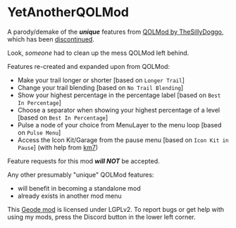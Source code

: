 # YetAnotherQOLMod
A parody/demake of the ***<c-ff0000>unique</c>*** features from [QOLMod by TheSillyDoggo](https://web.archive.org/web/20250114142643/https://github.com/TheSillyDoggo/GeodeMenu), which has been [discontinued](https://web.archive.org/web/20250127100100im_/https://preview.redd.it/another-day-another-stupid-drama-with-the-qolmod-dev-v0-yu5ye34yhvee1.jpeg?width=1080&crop=smart&auto=webp&s=14055703c9f0798bf855fdddefaa885297c60ab6).

Look, *someone* had to clean up the mess QOLMod left behind.

Features re-created and expanded upon from QOLMod:
- Make your trail longer or shorter [based on `Longer Trail`]
- Change your trail blending [based on `No Trail Blending`]
- Show your highest percentage in the percentage label [based on `Best In Percentage`]
- Choose a separator when showing your highest percentage of a level [based on `Best In Percentage`]
- Pulse a node of your choice from MenuLayer to the menu loop [based on `Pulse Menu`]
- Access the Icon Kit/Garage from the pause menu [based on `Icon Kit in Pause`] (with help from [km7](https://github.com/Kingminer7))

<cy>Feature requests for this mod</c> ***<c-ff0000>will NOT</c>*** <cy>be accepted.</c>

Any other presumably "unique" QOLMod features:
- will benefit in becoming a standalone mod
- already exists in another mod menu

This [Geode mod](https://geode-sdk.org) is licensed under LGPLv2. To report bugs or get help with using my mods, press the Discord button in the lower left corner.